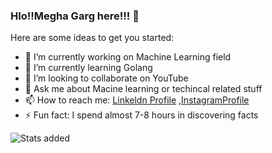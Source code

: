 ### Hlo!!Megha Garg here!!! 👋




Here are some ideas to get you started:

- 🔭 I’m currently working on Machine Learning field
- 🌱 I’m currently learning Golang
- 👯 I’m looking to collaborate on YouTube
- 💬 Ask me about Macine learning or techincal related stuff
- 📫 How to reach me: [Linkeldn Profile](https://www.linkedin.com/in/megha16garg/) ,[InstagramProfile](https://bit.ly/3eD8cjS)
- ⚡ Fun fact: I spend almost 7-8 hours in discovering facts

![Stats added](https://github-readme-stats.vercel.app/api?username=miss-jain-16&&show_icons=true&title_color=ffffff&icon_color=bb2acf&text_color=daf7dc&bg_color=151515)
